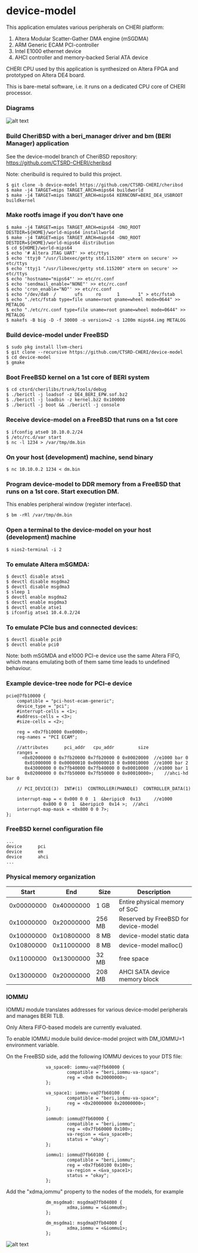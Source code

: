 # device-model

This application emulates various peripherals on CHERI platform:
1. Altera Modular Scatter-Gather DMA engine (mSGDMA)
2. ARM Generic ECAM PCI-controller
3. Intel E1000 ethernet device
4. AHCI controller and memory-backed Serial ATA device

CHERI CPU used by this application is synthesized on Altera FPGA and prototyped on Altera DE4 board.

This is bare-metal software, i.e. it runs on a dedicated CPU core of CHERI processor.

### Diagrams ###

![alt text](https://raw.githubusercontent.com/CTSRD-CHERI/device-model/master/diagrams/main.jpg)

### Build CheriBSD with a beri_manager driver and bm (BERI Manager) application

See the device-model branch of CheriBSD repository:
https://github.com/CTSRD-CHERI/cheribsd

Note: cheribuild is required to build this project.

    $ git clone -b device-model https://github.com/CTSRD-CHERI/cheribsd
    $ make -j4 TARGET=mips TARGET_ARCH=mips64 buildworld
    $ make -j4 TARGET=mips TARGET_ARCH=mips64 KERNCONF=BERI_DE4_USBROOT buildkernel

### Make rootfs image if you don't have one
    $ make -j4 TARGET=mips TARGET_ARCH=mips64 -DNO_ROOT DESTDIR=${HOME}/world-mips64 installworld
    $ make -j4 TARGET=mips TARGET_ARCH=mips64 -DNO_ROOT DESTDIR=${HOME}/world-mips64 distribution
    $ cd ${HOME}/world-mips64
    $ echo '# Altera JTAG UART' >> etc/ttys
    $ echo 'ttyj0 "/usr/libexec/getty std.115200" xterm on secure' >> etc/ttys
    $ echo 'ttyj1 "/usr/libexec/getty std.115200" xterm on secure' >> etc/ttys
    $ echo 'hostname="mips64"' >> etc/rc.conf
    $ echo 'sendmail_enable="NONE"' >> etc/rc.conf
    $ echo 'cron_enable="NO"' >> etc/rc.conf
    $ echo "/dev/da0  /       ufs     ro      1       1" > etc/fstab
    $ echo "./etc/fstab type=file uname=root gname=wheel mode=0644" >> METALOG
    $ echo "./etc/rc.conf type=file uname=root gname=wheel mode=0644" >> METALOG
    $ makefs -B big -D -f 30000 -o version=2 -s 1200m mips64.img METALOG

### Build device-model under FreeBSD

    $ sudo pkg install llvm-cheri
    $ git clone --recursive https://github.com/CTSRD-CHERI/device-model
    $ cd device-model
    $ gmake

### Boot FreeBSD kernel on a 1st core of BERI system

    $ cd ctsrd/cherilibs/trunk/tools/debug
    $ ./berictl -j loadsof -z DE4_BERI_EPW.sof.bz2
    $ ./berictl -j loadbin -z kernel.bz2 0x100000
    $ ./berictl -j boot && ./berictl -j console

### Receive device-model on a FreeBSD that runs on a 1st core

    $ ifconfig atse0 10.10.0.2/24
    $ /etc/rc.d/var start
    $ nc -l 1234 > /var/tmp/dm.bin

### On your host (development) machine, send binary

    $ nc 10.10.0.2 1234 < dm.bin

### Program device-model to DDR memory from a FreeBSD that runs on a 1st core. Start execution DM.

This enables peripheral window (register interface).

    $ bm -rRl /var/tmp/dm.bin

### Open a terminal to the device-model on your host (development) machine

    $ nios2-terminal -i 2

### To emulate Altera mSGMDA:
    $ devctl disable atse1
    $ devctl disable msgdma2
    $ devctl disable msgdma3
    $ sleep 1
    $ devctl enable msgdma2
    $ devctl enable msgdma3
    $ devctl enable atse1
    $ ifconfig atse1 10.4.0.2/24

### To emulate PCIe bus and connected devices:
    $ devctl disable pci0
    $ devctl enable pci0

Note: both mSGMDA and e1000 PCI-e device use the same Altera FIFO, which means emulating both of them same time leads to undefined behaviour.

### Example device-tree node for PCI-e device
```
pcie@7fb10000 {
	compatible = "pci-host-ecam-generic";
	device_type = "pci";
	#interrupt-cells = <1>;
	#address-cells = <3>;
	#size-cells = <2>;

	reg = <0x7fb10000 0xe0000>;
	reg-names = "PCI ECAM";

	//attributes      pci_addr   cpu_addr         size
	ranges =
	  <0x02000000 0 0x7fb20000 0x7fb20000 0 0x00020000	//e1000 bar 0
	   0x01000000 0 0x00000010 0x00000010 0 0x00010000	//e1000 bar 2
	   0x43000000 0 0x7fb40000 0x7fb40000 0 0x00010000	//e1000 bar 1
	   0x02000000 0 0x7fb50000 0x7fb50000 0 0x00010000>;	//ahci-hd bar 0

	// PCI_DEVICE(3)  INT#(1)  CONTROLLER(PHANDLE)  CONTROLLER_DATA(1)

	interrupt-map = < 0x000 0 0  1  &beripic0  0x13 	//e1000
			  0x800 0 0  1  &beripic0  0x14 >; 	//ahci
	interrupt-map-mask = <0x800 0 0 7>;
};
```

### FreeBSD kernel configuration file
```
...
device		pci
device		em
device		ahci
...
```

### Physical memory organization

| Start      | End        | Size   | Description                          |
| ---------- | ---------- | ------ | ------------------------------------ |
| 0x00000000 | 0x40000000 |   1 GB | Entire physical memory of SoC        |
| 0x10000000 | 0x20000000 | 256 MB | Reserved by FreeBSD for device-model |
| 0x10000000 | 0x10800000 |   8 MB | device-model static data             |
| 0x10800000 | 0x11000000 |   8 MB | device-model malloc()                |
| 0x11000000 | 0x13000000 |  32 MB | free space                           |
| 0x13000000 | 0x20000000 | 208 MB | AHCI SATA device memory block        |

### IOMMU

IOMMU module translates addresses for various device-model peripherals and manages BERI TLB.

Only Altera FIFO-based models are currently evaluated.

To enable IOMMU module build device-model project with DM_IOMMU=1 environment variable.

On the FreeBSD side, add the following IOMMU devices to your DTS file:

```
               va_space0: iommu-va@7fb60000 {
                       compatible = "beri,iommu-va-space";
                       reg = <0x0 0x20000000>;
               };

               va_space1: iommu-va@7fb60100 {
                       compatible = "beri,iommu-va-space";
                       reg = <0x20000000 0x20000000>;
               };

               iommu0: iommu@7fb60000 {
                       compatible = "beri,iommu";
                       reg = <0x7fb60000 0x100>;
                       va-region = <&va_space0>;
                       status = "okay";
               };

               iommu1: iommu@7fb60100 {
                       compatible = "beri,iommu";
                       reg = <0x7fb60100 0x100>;
                       va-region = <&va_space1>;
                       status = "okay";
               };
```

Add the "xdma,iommu" property to the nodes of the models, for example

```
               dm_msgdma0: msgdma@7fb04080 {
                       xdma,iommu = <&iommu0>;
               };

               dm_msgdma1: msgdma@7fb04000 { 
                       xdma,iommu = <&iommu1>;
               };
```

![alt text](https://raw.githubusercontent.com/CTSRD-CHERI/device-model/master/images/de4.jpg)
